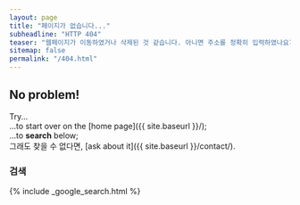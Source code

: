 ```yaml
---
layout: page
title: "페이지가 없습니다..."
subheadline: "HTTP 404"
teaser: "웹페이지가 이동하였거나 삭제된 것 같습니다. 아니면 주소를 정확히 입력하였나요?"
sitemap: false
permalink: "/404.html"
---
```

## No problem!


Try...  
...to start over on the [home page]({{ site.baseurl }}/);  
...to **search** below;  
그래도 찾을 수 없다면, [ask about it]({{ site.baseurl }}/contact/).

### 검색

{% include _google_search.html %}
